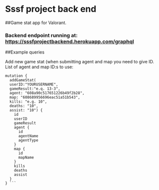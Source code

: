 
# Sssf project back end

##Game stat app for Valorant.

### Backend endpoint running at: https://sssfprojectbackend.herokuapp.com/graphql

##Example queries

Add new game stat (when submitting agent and map you need to give ID. List of agent and map ID:s to use:


```
mutation {
  addGameStat(
  userID:"YOURUSERNAME",
  gameResult:"e.q. 13-3",
  agent: "608a90c517651226b49f2b28",
  map: "608689956696eac51a51b543",
  kills: "e.g. 10",
  deaths: "10",
  assist: "10") {
    id
    userID
    gameResult
    agent {
      id
      agentName
      agentType
  	}
    map {
      id
      mapName
    }
    kills
    deaths
    assist
  }
} ```

